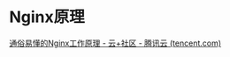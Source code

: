 # Nginx原理  

[通俗易懂的Nginx工作原理 - 云+社区 - 腾讯云 (tencent.com)](https://cloud.tencent.com/developer/article/1427219)

##